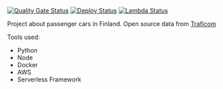 [![Quality Gate Status](https://sonarcloud.io/api/project_badges/measure?project=Tsingis_cars-data&metric=alert_status)](https://sonarcloud.io/summary/new_code?id=Tsingis_cars-data) [![Deploy Status](https://github.com/tsingis/cars-data/actions/workflows/deploy.yml/badge.svg)](https://github.com/tsingis/cars-data/actions/workflows/deploy.yml) [![Lambda Status](https://github.com/tsingis/cars-data/actions/workflows/lambda.yml/badge.svg)](https://github.com/tsingis/cars-data/actions/workflows/lambda.yml)

Project about passenger cars in Finland. Open source data from [Traficom](https://tieto.traficom.fi/en/datatraficom/open-data)

Tools used:

- Python
- Node
- Docker
- AWS
- Serverless Framework
